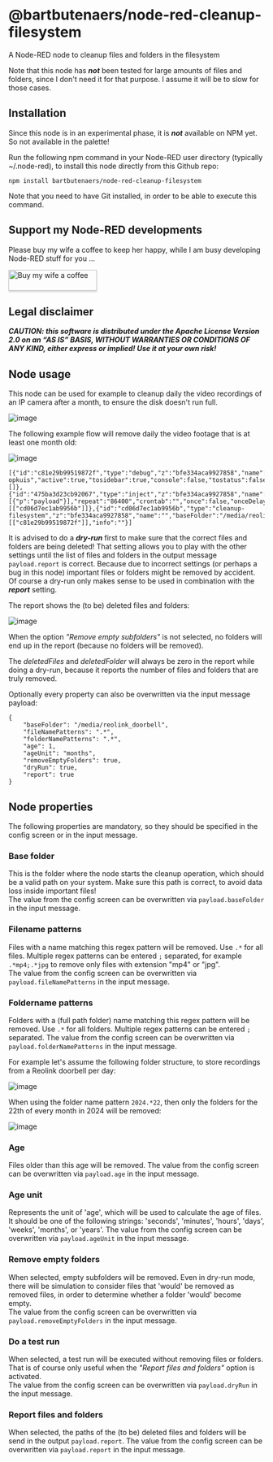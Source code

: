 # @bartbutenaers/node-red-cleanup-filesystem
A Node-RED node to cleanup files and folders in the filesystem

Note that this node has ***not*** been tested for large amounts of files and folders, since I don't need it for that purpose.  I assume it will be to slow for those cases.

## Installation

Since this node is in an experimental phase, it is ***not*** available on NPM yet.  So not available in the palette!

Run the following npm command in your Node-RED user directory (typically ~/.node-red), to install this node directly from this Github repo:
```
npm install bartbutenaers/node-red-cleanup-filesystem
```
Note that you need to have Git installed, in order to be able to execute this command.

## Support my Node-RED developments

Please buy my wife a coffee to keep her happy, while I am busy developing Node-RED stuff for you ...

<a href="https://www.buymeacoffee.com/bartbutenaers" target="_blank"><img src="https://www.buymeacoffee.com/assets/img/custom_images/orange_img.png" alt="Buy my wife a coffee" style="height: 41px !important;width: 174px !important;box-shadow: 0px 3px 2px 0px rgba(190, 190, 190, 0.5) !important;-webkit-box-shadow: 0px 3px 2px 0px rgba(190, 190, 190, 0.5) !important;" ></a>

## Legal disclaimer

***CAUTION: this software is distributed under the Apache License Version 2.0 on an “AS IS” BASIS, WITHOUT WARRANTIES OR CONDITIONS OF ANY KIND, either express or implied!  Use it at your own risk!***

## Node usage

This node can be used for example to cleanup daily the video recordings of an IP camera after a month, to ensure the disk doesn't run full.  

![image](https://github.com/bartbutenaers/node-red-cleanup-filesystem/assets/14224149/b179c80e-650d-4674-b84a-8e5a9f7c9288)

The following example flow will remove daily the video footage that is at least one month old:

![image](https://github.com/bartbutenaers/node-red-cleanup-filesystem/assets/14224149/681b5dfc-e1f9-44d3-8ee6-62d02456e9f9)
```
[{"id":"c81e29b99519872f","type":"debug","z":"bfe334aca9927858","name":"Rapport opkuis","active":true,"tosidebar":true,"console":false,"tostatus":false,"complete":"payload","targetType":"msg","statusVal":"","statusType":"auto","x":1440,"y":520,"wires":[]},{"id":"475ba3d23cb92067","type":"inject","z":"bfe334aca9927858","name":"Daily","props":[{"p":"payload"}],"repeat":"86400","crontab":"","once":false,"onceDelay":0.1,"topic":"","payload":"","payloadType":"date","x":1050,"y":520,"wires":[["cd06d7ec1ab9956b"]]},{"id":"cd06d7ec1ab9956b","type":"cleanup-filesystem","z":"bfe334aca9927858","name":"","baseFolder":"/media/reolink_deurbel","fileNamePattern":".*","folderNamePattern":".*","age":"36","ageUnit":"hours","removeEmptyFolders":true,"dryRun":false,"report":true,"x":1230,"y":520,"wires":[["c81e29b99519872f"]],"info":""}]
```
It is advised to do a ***dry-run*** first to make sure that the correct files and folders are being deleted!  That setting allows you to play with the other settings until the list of files and folders in the output message `payload.report` is correct. Because due to incorrect settings (or perhaps a bug in this node) important files or folders might be removed by accident.  Of course a dry-run only makes sense to be used in combination with the ***report*** setting.

The report shows the (to be) deleted files and folders:

![image](https://github.com/bartbutenaers/node-red-cleanup-filesystem/assets/14224149/7263cd81-8458-47ed-963c-a047ffbfa7ba)

When the option *"Remove empty subfolders"* is not selected, no folders will end up in the report (because no folders will be removed).

The *deletedFiles* and *deletedFolder* will always be zero in the report while doing a dry-run, because it reports the number of files and folders that are truly removed.

Optionally every property can also be overwritten via the input message payload:
```
{
    "baseFolder": "/media/reolink_doorbell",
    "fileNamePatterns": ".*",
    "folderNamePatterns": ".*",
    "age": 1,
    "ageUnit": "months",
    "removeEmptyFolders": true,
    "dryRun": true,
    "report": true
}
```

## Node properties

The following properties are mandatory, so they should be specified in the config screen or in the input message.

### Base folder

This is the folder where the node starts the cleanup operation, which should be a valid path on your system.  Make sure this path is correct, to avoid data loss inside important files!  
The value from the config screen can be overwritten via `payload.baseFolder` in the input message.

### Filename patterns

Files with a name matching this regex pattern will be removed.  Use `.*` for all files.  Multiple regex patterns can be entered `;` separated, for example `.*mp4;.*jpg` to remove only files with extension "mp4" or "jpg".  
The value from the config screen can be overwritten via `payload.fileNamePatterns` in the input message.

### Foldername patterns

Folders with a (full path folder) name matching this regex pattern will be removed.  Use `.*` for all folders.  Multiple regex patterns can be entered `;` separated.
The value from the config screen can be overwritten via `payload.folderNamePatterns` in the input message.

For example let's assume the following folder structure, to store recordings from a Reolink doorbell per day:

![image](https://github.com/bartbutenaers/node-red-cleanup-filesystem/assets/14224149/7eecc6cb-2777-42ef-811e-9742db72ce61)

When using the folder name pattern `2024.*22`, then only the folders for the 22th of every month in 2024 will be removed:

![image](https://github.com/bartbutenaers/node-red-cleanup-filesystem/assets/14224149/15932290-da06-4a1a-9cec-434df5e3450f)

### Age

Files older than this age will be removed.
The value from the config screen can be overwritten via `payload.age` in the input message.

### Age unit

Represents the unit of 'age', which will be used to calculate the age of files.  It should be one of the following strings: 'seconds', 'minutes', 'hours', 'days', 'weeks', 'months', or 'years'.  The value from the config screen can be overwritten via `payload.ageUnit` in the input message.

### Remove empty folders

When selected, empty subfolders will be removed.  Even in dry-run mode, there will be simulation to consider files that 'would' be removed as removed files, in order to determine whether a folder 'would' become empty.  
The value from the config screen can be overwritten via `payload.removeEmptyFolders` in the input message.

### Do a test run

When selected, a test run will be executed without removing files or folders.  That is of course only useful when the *"Report files and folders"* option is activated.  
The value from the config screen can be overwritten via `payload.dryRun` in the input message.

### Report files and folders

 When selected, the paths of the (to be) deleted files and folders will be send in the output `payload.report`.
 The value from the config screen can be overwritten via `payload.report` in the input message.
